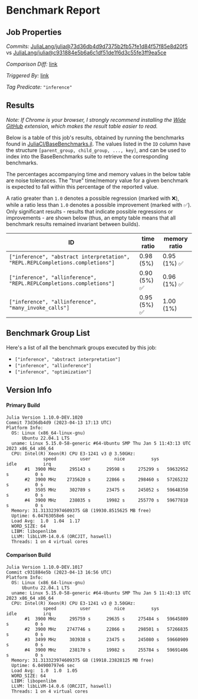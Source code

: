 # Benchmark Report

## Job Properties

*Commits:* [JuliaLang/julia@73d36db4d9d7375b2fb57fe1d84f57f85e8d20f5](https://github.com/JuliaLang/julia/commit/73d36db4d9d7375b2fb57fe1d84f57f85e8d20f5) vs [JuliaLang/julia@c931884e5b6a6c1df51de1f6d3c55fe3ff9ea5ce](https://github.com/JuliaLang/julia/commit/c931884e5b6a6c1df51de1f6d3c55fe3ff9ea5ce)

*Comparison Diff:* [link](https://github.com/JuliaLang/julia/compare/c931884e5b6a6c1df51de1f6d3c55fe3ff9ea5ce..73d36db4d9d7375b2fb57fe1d84f57f85e8d20f5)

*Triggered By:* [link](https://github.com/JuliaLang/julia/pull/41931#issuecomment-1507353805)

*Tag Predicate:* `"inference"`

## Results

*Note: If Chrome is your browser, I strongly recommend installing the [Wide GitHub](https://chrome.google.com/webstore/detail/wide-github/kaalofacklcidaampbokdplbklpeldpj?hl=en)
extension, which makes the result table easier to read.*

Below is a table of this job's results, obtained by running the benchmarks found in
[JuliaCI/BaseBenchmarks.jl](https://github.com/JuliaCI/BaseBenchmarks.jl). The values
listed in the `ID` column have the structure `[parent_group, child_group, ..., key]`,
and can be used to index into the BaseBenchmarks suite to retrieve the corresponding
benchmarks.

The percentages accompanying time and memory values in the below table are noise tolerances. The "true"
time/memory value for a given benchmark is expected to fall within this percentage of the reported value.

A ratio greater than `1.0` denotes a possible regression (marked with :x:), while a ratio less
than `1.0` denotes a possible improvement (marked with :white_check_mark:). Only significant results - results
that indicate possible regressions or improvements - are shown below (thus, an empty table means that all
benchmark results remained invariant between builds).

| ID | time ratio | memory ratio |
|----|------------|--------------|
| `["inference", "abstract interpretation", "REPL.REPLCompletions.completions"]` | 0.98 (5%)  | 0.95 (1%) :white_check_mark: |
| `["inference", "allinference", "REPL.REPLCompletions.completions"]` | 0.90 (5%) :white_check_mark: | 0.96 (1%) :white_check_mark: |
| `["inference", "allinference", "many_invoke_calls"]` | 0.95 (5%) :white_check_mark: | 1.00 (1%)  |

## Benchmark Group List

Here's a list of all the benchmark groups executed by this job:

- `["inference", "abstract interpretation"]`
- `["inference", "allinference"]`
- `["inference", "optimization"]`

## Version Info

#### Primary Build

```
Julia Version 1.10.0-DEV.1020
Commit 73d36db4d9 (2023-04-13 17:13 UTC)
Platform Info:
  OS: Linux (x86_64-linux-gnu)
      Ubuntu 22.04.1 LTS
  uname: Linux 5.15.0-58-generic #64-Ubuntu SMP Thu Jan 5 11:43:13 UTC 2023 x86_64 x86_64
  CPU: Intel(R) Xeon(R) CPU E3-1241 v3 @ 3.50GHz: 
              speed         user         nice          sys         idle          irq
       #1  3900 MHz     295143 s      29598 s     275299 s   59632952 s          0 s
       #2  3900 MHz    2735620 s      22866 s     298460 s   57265232 s          0 s
       #3  3505 MHz     302789 s      23475 s     245052 s   59648350 s          0 s
       #4  3900 MHz     238035 s      19982 s     255770 s   59677810 s          0 s
  Memory: 31.313323974609375 GB (19930.8515625 MB free)
  Uptime: 6.04763058e6 sec
  Load Avg:  1.0  1.04  1.17
  WORD_SIZE: 64
  LIBM: libopenlibm
  LLVM: libLLVM-14.0.6 (ORCJIT, haswell)
  Threads: 1 on 4 virtual cores

```

#### Comparison Build

```
Julia Version 1.10.0-DEV.1017
Commit c931884e5b (2023-04-13 16:56 UTC)
Platform Info:
  OS: Linux (x86_64-linux-gnu)
      Ubuntu 22.04.1 LTS
  uname: Linux 5.15.0-58-generic #64-Ubuntu SMP Thu Jan 5 11:43:13 UTC 2023 x86_64 x86_64
  CPU: Intel(R) Xeon(R) CPU E3-1241 v3 @ 3.50GHz: 
              speed         user         nice          sys         idle          irq
       #1  3900 MHz     295759 s      29635 s     275484 s   59645809 s          0 s
       #2  3900 MHz    2747746 s      22866 s     298501 s   57266835 s          0 s
       #3  3499 MHz     303938 s      23475 s     245080 s   59660909 s          0 s
       #4  3900 MHz     238170 s      19982 s     255784 s   59691406 s          0 s
  Memory: 31.313323974609375 GB (19918.23828125 MB free)
  Uptime: 6.04900797e6 sec
  Load Avg:  1.0  1.0  1.05
  WORD_SIZE: 64
  LIBM: libopenlibm
  LLVM: libLLVM-14.0.6 (ORCJIT, haswell)
  Threads: 1 on 4 virtual cores

```

